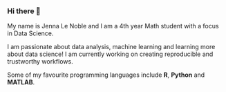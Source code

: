 ### Hi there 👋

My name is Jenna Le Noble and I am a 4th year Math student with a focus in Data Science. 

I am passionate about data analysis, machine learning and learning more about data science! I am currently working on creating reproducible and trustworthy workflows. 

Some of my favourite programming languages include **R**, **Python** and **MATLAB**.
